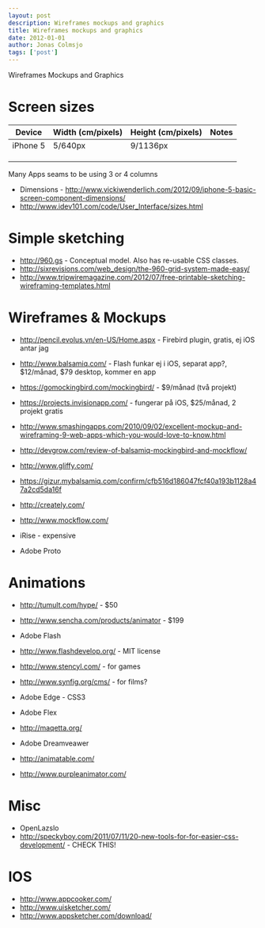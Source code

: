 ```yaml
---
layout: post
description: Wireframes mockups and graphics
title: Wireframes mockups and graphics
date: 2012-01-01
author: Jonas Colmsjo
tags: ['post']
---
```


Wireframes Mockups and Graphics




# Screen sizes

| Device        |  Width (cm/pixels)  | Height (cm/pixels)    | Notes              |
|---------------|---------------------|-----------------------|--------------------|
| iPhone 5      |      5/640px        |         9/1136px      |                    |
|               |                     |                       |                    |
|               |                     |                       |                    |
|               |                     |                       |                    |


Many Apps seams to be using 3 or 4 columns

 * Dimensions - http://www.vickiwenderlich.com/2012/09/iphone-5-basic-screen-component-dimensions/
 * http://www.idev101.com/code/User_Interface/sizes.html


# Simple sketching

* http://960.gs - Conceptual model. Also has re-usable CSS classes.
* http://sixrevisions.com/web_design/the-960-grid-system-made-easy/
* http://www.tripwiremagazine.com/2012/07/free-printable-sketching-wireframing-templates.html


# Wireframes & Mockups

 * http://pencil.evolus.vn/en-US/Home.aspx - Firebird plugin, gratis, ej iOS antar jag
 * http://www.balsamiq.com/ - Flash funkar ej i iOS, separat app?, $12/månad, $79 desktop, kommer en app
 * https://gomockingbird.com/mockingbird/ - $9/månad (två projekt)
 * https://projects.invisionapp.com/ - fungerar på iOS, $25/månad, 2 projekt gratis
 * http://www.smashingapps.com/2010/09/02/excellent-mockup-and-wireframing-9-web-apps-which-you-would-love-to-know.html
 * http://devgrow.com/review-of-balsamiq-mockingbird-and-mockflow/
 * http://www.gliffy.com/
 * https://gizur.mybalsamiq.com/confirm/cfb516d186047fcf40a193b1128a47a2cd5da16f
 * http://creately.com/
 * http://www.mockflow.com/


 * iRise - expensive
 * Adobe Proto


# Animations


 * http://tumult.com/hype/ - $50
 * http://www.sencha.com/products/animator - $199
 * Adobe Flash
 * http://www.flashdevelop.org/ - MIT license
 * http://www.stencyl.com/ - for games
 * http://www.synfig.org/cms/ - for films?

 * Adobe Edge - CSS3
 * Adobe Flex
 * http://maqetta.org/
 * Adobe Dreamveawer
 * http://animatable.com/
 * http://www.purpleanimator.com/


# Misc

 * OpenLazslo
 * http://speckyboy.com/2011/07/11/20-new-tools-for-for-easier-css-development/ - CHECK THIS!


# IOS

 * http://www.appcooker.com/
 * http://www.uisketcher.com/
 * http://www.appsketcher.com/download/
